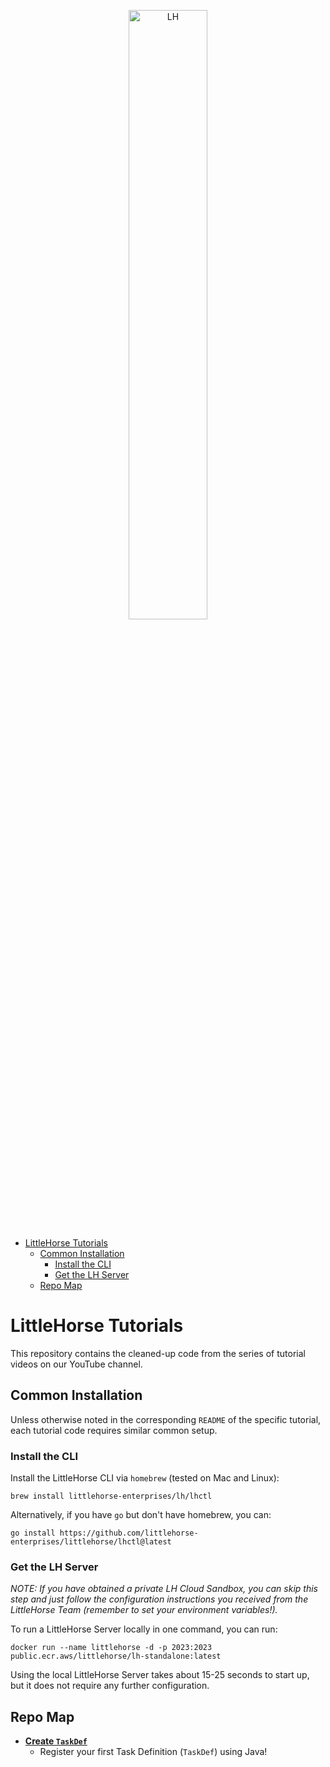 <p align="center">
<img alt="LH" src="https://littlehorse.dev/img/logo.jpg" width="50%">
</p>

- [LittleHorse Tutorials](#littlehorse-tutorials)
  - [Common Installation](#common-installation)
    - [Install the CLI](#install-the-cli)
    - [Get the LH Server](#get-the-lh-server)
  - [Repo Map](#repo-map)


# LittleHorse Tutorials

This repository contains the cleaned-up code from the series of tutorial videos on our YouTube channel.

## Common Installation

Unless otherwise noted in the corresponding `README` of the specific tutorial, each tutorial code requires similar common setup.

### Install the CLI

Install the LittleHorse CLI via `homebrew` (tested on Mac and Linux):

```
brew install littlehorse-enterprises/lh/lhctl
```

Alternatively, if you have `go` but don't have homebrew, you can:

```
go install https://github.com/littlehorse-enterprises/littlehorse/lhctl@latest
```

### Get the LH Server

_NOTE: If you have obtained a private LH Cloud Sandbox, you can skip this step and just follow the configuration instructions you received from the LittleHorse Team (remember to set your environment variables!)._

To run a LittleHorse Server locally in one command, you can run:

```
docker run --name littlehorse -d -p 2023:2023 public.ecr.aws/littlehorse/lh-standalone:latest
```

Using the local LittleHorse Server takes about 15-25 seconds to start up, but it does not require any further configuration.

## Repo Map

* [**Create `TaskDef`**](./01-java-create-taskdef)
  * Register your first Task Definition (`TaskDef`) using Java!

